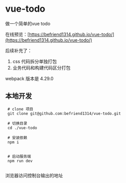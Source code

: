 # vue-todo 

做一个简单的vue todo 

在线预览：[https://befriend1314.github.io/vue-todo/](https://befriend1314.github.io/vue-todo/)

后续补充了：

1. css 代码拆分单独打包
2. 业务代码和构建代码区分打包


webpack 版本是 4.29.0 


## 本地开发

```
 # clone 项目
 git clone git@github.com:befriend1314/vue-todo.git

 # 切换目录
 cd ./vue-todo

 # 安装依赖
 npm i


 # 启动服务端
 npm run dev
 
```

浏览器访问控制台输出的地址
